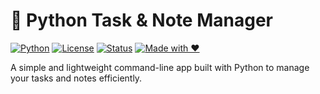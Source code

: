 # 📝 Python Task & Note Manager

[![Python](https://img.shields.io/badge/Python-3.10+-blue?logo=python)](https://www.python.org/)
[![License](https://img.shields.io/badge/license-MIT-green)](LICENSE)
[![Status](https://img.shields.io/badge/status-Active-success)]()
[![Made with ❤️](https://img.shields.io/badge/Made%20with-%E2%9D%A4-red)]()

A simple and lightweight command-line app built with Python to manage your tasks and notes efficiently.
